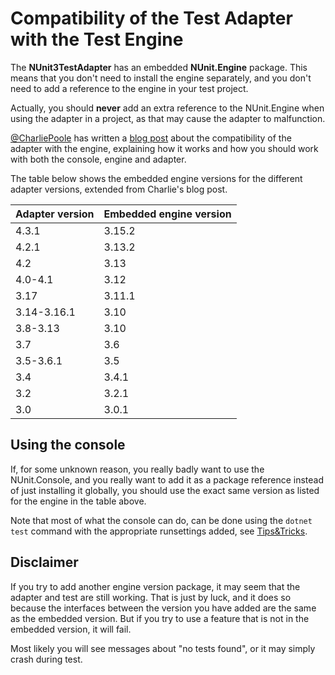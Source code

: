 # Compatibility of the Test Adapter with the Test Engine

The **NUnit3TestAdapter** has an embedded **NUnit.Engine** package. This means that you don't need to install the engine separately, and you don't need to add a reference to the engine in your test project.

Actually, you should **never** add an extra reference to the NUnit.Engine when using the adapter in a project, as that may cause the adapter to malfunction.

[@CharliePoole](https://github.com/charliepoole) has written a [blog post](http://charliepoole.org/technical/nunit-engine-version-conflicts-in-visual-studio.html) about the compatibility of the adapter with the engine, explaining how it works and how you should work with both the console, engine and adapter.

The table below shows the embedded engine versions for the different adapter versions, extended from Charlie's blog post.

|Adapter version|Embedded engine version|
|---|---|
|4.3.1|3.15.2|
|4.2.1|3.13.2|
|4.2|3.13|
|4.0-4.1|3.12|
|3.17|3.11.1|
|3.14-3.16.1|3.10|
|3.8-3.13|3.10|
|3.7|3.6|
|3.5-3.6.1|3.5|
|3.4|3.4.1|
|3.2|3.2.1|
|3.0|3.0.1|

## Using the console

If, for some unknown reason, you really badly want to use the NUnit.Console, and you really want to add it as a package reference instead of just installing it globally, you should use the exact same version as listed for the engine in the table above.

Note that most of what the console can do, can be done using the `dotnet test` command with the appropriate runsettings added, see [Tips&Tricks](https://docs.nunit.org/articles/vs-test-adapter/Tips-And-Tricks.html).

## Disclaimer

If you try to add another engine version package, it may seem that the adapter and test are still working.  That is just by luck, and it does so because the interfaces between the version you have added are the same as the embedded version.  But if you try to use a feature that is not in the embedded version, it will fail.

Most likely you will see messages about "no tests found", or it may simply crash during test.
